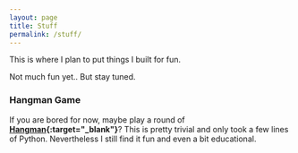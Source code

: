 ```yaml
---
layout: page
title: Stuff
permalink: /stuff/
---
```

This is where I plan to put things I built for fun.

Not much fun yet.. But stay tuned.

### Hangman Game

If you are bored for now, maybe play a round of **[Hangman](http://xiaoxiaowang87hangmangame.us/){:target="_blank"}**? This is pretty trivial and only took a few lines of Python. Nevertheless I still find it fun and even a bit educational.
